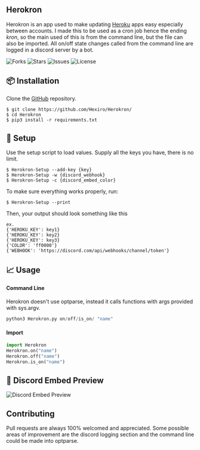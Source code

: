## Herokron


Herokron is an app used to make updating [Heroku](https://heroku.com/) apps easy especially between accounts. I made this to be used as a cron job hence the ending *kron*, so the main used of this is from the command line, but the file can also be imported. All on/off state changes called from the command line are logged in a discord server by a bot.

![Forks](https://img.shields.io/github/forks/Hexiro/Herokron)
![Stars](https://img.shields.io/github/stars/Hexiro/Herokron)
![Issues](https://img.shields.io/github/issues/Hexiro/Herokron)
![License](https://img.shields.io/github/license/Hexiro/Herokron)

## 📦 Installation

Clone the [GitHub](https://github.com/Hexiro/Herokron) repository.


    $ git clone https://github.com/Hexiro/Herokron/
    $ cd Herokron
    $ pip3 install -r requirements.txt


## 💾 Setup

Use the setup script to load values. Supply all the keys you have, there is no limit.
```
$ Herokron-Setup --add-key {key} 
$ Herokron-Setup -w {discord_webhook}
$ Herokron-Setup -c {discord_embed_color}
```
To make sure everything works properly, run:
```
$ Herokron-Setup --print
```
Then, your output should look something like this
```
ex.
{'HEROKU_KEY': key1}
{'HEROKU_KEY': key2}
{'HEROKU_KEY': key3}
{'COLOR': 'ff0000'}
{'WEBHOOK': 'https://discord.com/api/webhooks/channel/token'}
```

## 📈 Usage

#### Command Line

Herokron doesn't use optparse, instead it calls functions with args provided with sys.argv.

```python
python3 Herokron.py on/off/is_on/ "name"
```
#### Import
```Python
import Herokron
Herokron.on("name")
Herokron.off("name")
Herokron.is_on("name")
```

## 🤖 Discord Embed Preview
![Discord Embed Preview](https://thigh.pics/6c02BAc.png)


## Contributing
Pull requests are always 100% welcomed and appreciated. Some possible areas of improvement are the discord logging section and the command line could be made into optparse.